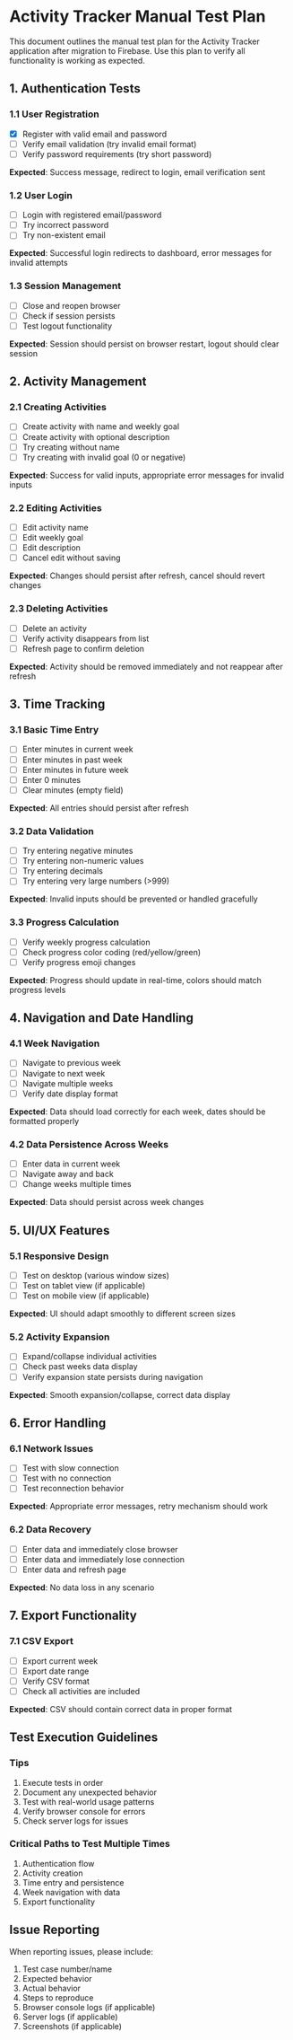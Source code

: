 # Activity Tracker Manual Test Plan

This document outlines the manual test plan for the Activity Tracker application after migration to Firebase. Use this plan to verify all functionality is working as expected.

## 1. Authentication Tests

### 1.1 User Registration
- [x] Register with valid email and password
- [ ] Verify email validation (try invalid email format)
- [ ] Verify password requirements (try short password)

**Expected**: Success message, redirect to login, email verification sent

### 1.2 User Login
- [ ] Login with registered email/password
- [ ] Try incorrect password
- [ ] Try non-existent email

**Expected**: Successful login redirects to dashboard, error messages for invalid attempts

### 1.3 Session Management
- [ ] Close and reopen browser
- [ ] Check if session persists
- [ ] Test logout functionality

**Expected**: Session should persist on browser restart, logout should clear session

## 2. Activity Management

### 2.1 Creating Activities
- [ ] Create activity with name and weekly goal
- [ ] Create activity with optional description
- [ ] Try creating without name
- [ ] Try creating with invalid goal (0 or negative)

**Expected**: Success for valid inputs, appropriate error messages for invalid inputs

### 2.2 Editing Activities
- [ ] Edit activity name
- [ ] Edit weekly goal
- [ ] Edit description
- [ ] Cancel edit without saving

**Expected**: Changes should persist after refresh, cancel should revert changes

### 2.3 Deleting Activities
- [ ] Delete an activity
- [ ] Verify activity disappears from list
- [ ] Refresh page to confirm deletion

**Expected**: Activity should be removed immediately and not reappear after refresh

## 3. Time Tracking

### 3.1 Basic Time Entry
- [ ] Enter minutes in current week
- [ ] Enter minutes in past week
- [ ] Enter minutes in future week
- [ ] Enter 0 minutes
- [ ] Clear minutes (empty field)

**Expected**: All entries should persist after refresh

### 3.2 Data Validation
- [ ] Try entering negative minutes
- [ ] Try entering non-numeric values
- [ ] Try entering decimals
- [ ] Try entering very large numbers (>999)

**Expected**: Invalid inputs should be prevented or handled gracefully

### 3.3 Progress Calculation
- [ ] Verify weekly progress calculation
- [ ] Check progress color coding (red/yellow/green)
- [ ] Verify progress emoji changes

**Expected**: Progress should update in real-time, colors should match progress levels

## 4. Navigation and Date Handling

### 4.1 Week Navigation
- [ ] Navigate to previous week
- [ ] Navigate to next week
- [ ] Navigate multiple weeks
- [ ] Verify date display format

**Expected**: Data should load correctly for each week, dates should be formatted properly

### 4.2 Data Persistence Across Weeks
- [ ] Enter data in current week
- [ ] Navigate away and back
- [ ] Change weeks multiple times

**Expected**: Data should persist across week changes

## 5. UI/UX Features

### 5.1 Responsive Design
- [ ] Test on desktop (various window sizes)
- [ ] Test on tablet view (if applicable)
- [ ] Test on mobile view (if applicable)

**Expected**: UI should adapt smoothly to different screen sizes

### 5.2 Activity Expansion
- [ ] Expand/collapse individual activities
- [ ] Check past weeks data display
- [ ] Verify expansion state persists during navigation

**Expected**: Smooth expansion/collapse, correct data display

## 6. Error Handling

### 6.1 Network Issues
- [ ] Test with slow connection
- [ ] Test with no connection
- [ ] Test reconnection behavior

**Expected**: Appropriate error messages, retry mechanism should work

### 6.2 Data Recovery
- [ ] Enter data and immediately close browser
- [ ] Enter data and immediately lose connection
- [ ] Enter data and refresh page

**Expected**: No data loss in any scenario

## 7. Export Functionality

### 7.1 CSV Export
- [ ] Export current week
- [ ] Export date range
- [ ] Verify CSV format
- [ ] Check all activities are included

**Expected**: CSV should contain correct data in proper format

## Test Execution Guidelines

### Tips
1. Execute tests in order
2. Document any unexpected behavior
3. Test with real-world usage patterns
4. Verify browser console for errors
5. Check server logs for issues

### Critical Paths to Test Multiple Times
1. Authentication flow
2. Activity creation
3. Time entry and persistence
4. Week navigation with data
5. Export functionality

## Issue Reporting

When reporting issues, please include:
1. Test case number/name
2. Expected behavior
3. Actual behavior
4. Steps to reproduce
5. Browser console logs (if applicable)
6. Server logs (if applicable)
7. Screenshots (if applicable)
